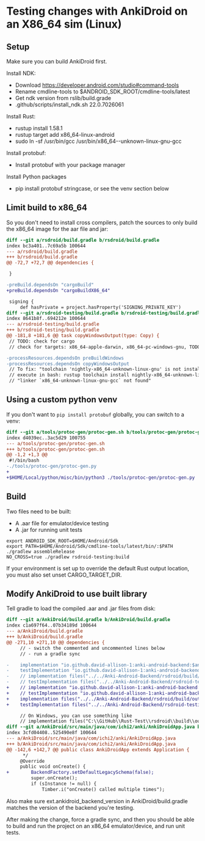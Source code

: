 # Testing changes with AnkiDroid on an X86_64 sim (Linux)

## Setup

Make sure you can build AnkiDroid first.

Install NDK:

- Download https://developer.android.com/studio#command-tools
- Rename cmdline-tools to $ANDROID_SDK_ROOT/cmdline-tools/latest
- Get ndk version from rslib/build.grade
- .github/scripts/install_ndk.sh 22.0.7026061

Install Rust:

- rustup install 1.58.1
- rustup target add x86_64-linux-android
- sudo ln -sf /usr/bin/gcc /usr/bin/x86_64--unknown-linux-gnu-gcc

Install protobuf:

- Install protobuf with your package manager

Install Python packages

- pip install protobuf stringcase, or see the venv section below

## Limit build to x86_64

So you don't need to install cross compilers, patch the sources to
only build the x86_64 image for the aar file and jar:

```diff
diff --git a/rsdroid/build.gradle b/rsdroid/build.gradle
index bc3a401..7c69a5b 100644
--- a/rsdroid/build.gradle
+++ b/rsdroid/build.gradle
@@ -72,7 +72,7 @@ dependencies {

 }

-preBuild.dependsOn "cargoBuild"
+preBuild.dependsOn "cargoBuildX86_64"

 signing {
     def hasPrivate = project.hasProperty('SIGNING_PRIVATE_KEY')
diff --git a/rsdroid-testing/build.gradle b/rsdroid-testing/build.gradle
index 8641b8f..694212e 100644
--- a/rsdroid-testing/build.gradle
+++ b/rsdroid-testing/build.gradle
@@ -181,8 +181,6 @@ task copyWindowsOutput(type: Copy) {
 // TODO: check for cargo
 // check for targets: x86_64-apple-darwin, x86_64-pc-windows-gnu, TODO: Linux

-processResources.dependsOn preBuildWindows
-processResources.dependsOn copyWindowsOutput
 // To fix: "toolchain 'nightly-x86_64-unknown-linux-gnu' is not installed"
 // execute in bash: rustup toolchain install nightly-x86_64-unknown-linux-gnu
 // "linker `x86_64-unknown-linux-gnu-gcc` not found"
```

## Using a custom python venv

If you don't want to `pip install protobuf` globally, you can
switch to a venv:

```diff
diff --git a/tools/protoc-gen/protoc-gen.sh b/tools/protoc-gen/protoc-gen.sh
index d4039ec..3ac5d29 100755
--- a/tools/protoc-gen/protoc-gen.sh
+++ b/tools/protoc-gen/protoc-gen.sh
@@ -1,2 +1,3 @@
 #!/bin/bash
-./tools/protoc-gen/protoc-gen.py
+
+$HOME/Local/python/misc/bin/python3 ./tools/protoc-gen/protoc-gen.py
```

## Build

Two files need to be built:

- A .aar file for emulator/device testing
- A .jar for running unit tests

```
export ANDROID_SDK_ROOT=$HOME/Android/Sdk
export PATH=$HOME/Android/Sdk/cmdline-tools/latest/bin/:$PATH
./gradlew assembleRelease
NO_CROSS=true ./gradlew rsdroid-testing:build
```

If your environment is set up to override the default
Rust output location, you must also set unset CARGO_TARGET_DIR.

## Modify AnkiDroid to use built library

Tell gradle to load the compiled .aar and .jar files from disk:

```diff
diff --git a/AnkiDroid/build.gradle b/AnkiDroid/build.gradle
index c1a697f64..07b34189d 100644
--- a/AnkiDroid/build.gradle
+++ b/AnkiDroid/build.gradle
@@ -271,10 +271,10 @@ dependencies {
     // - switch the commented and uncommented lines below
     // - run a gradle sync

-    implementation "io.github.david-allison-1:anki-android-backend:$ankidroid_backend_version"
-    testImplementation "io.github.david-allison-1:anki-android-backend-testing:$ankidroid_backend_version"
-    // implementation files("../../Anki-Android-Backend/rsdroid/build/outputs/aar/rsdroid-release.aar")
-    // testImplementation files("../../Anki-Android-Backend/rsdroid-testing/build/libs/rsdroid-testing-${ankidroid_backend_version}.jar")
+    // implementation "io.github.david-allison-1:anki-android-backend:$ankidroid_backend_version"
+    // testImplementation "io.github.david-allison-1:anki-android-backend-testing:$ankidroid_backend_version"
+    implementation files("../../Anki-Android-Backend/rsdroid/build/outputs/aar/rsdroid-release.aar")
+    testImplementation files("../../Anki-Android-Backend/rsdroid-testing/build/libs/rsdroid-testing-${ankidroid_backend_version}.jar")

     // On Windows, you can use something like
     // implementation files("C:\\GitHub\\Rust-Test\\rsdroid\\build\\outputs\\aar\\rsdroid-release.aar")
diff --git a/AnkiDroid/src/main/java/com/ichi2/anki/AnkiDroidApp.java b/AnkiDroid/src/main/java/com/ichi2/anki/AnkiDroidApp.java
index 3cfd04408..525490e8f 100644
--- a/AnkiDroid/src/main/java/com/ichi2/anki/AnkiDroidApp.java
+++ b/AnkiDroid/src/main/java/com/ichi2/anki/AnkiDroidApp.java
@@ -142,6 +142,7 @@ public class AnkiDroidApp extends Application {
      */
     @Override
     public void onCreate() {
+        BackendFactory.setDefaultLegacySchema(false);
         super.onCreate();
         if (sInstance != null) {
             Timber.i("onCreate() called multiple times");
```

Also make sure ext.ankidroid_backend_version in AnkiDroid/build.gradle matches the version
of the backend you're testing.

After making the change, force a gradle sync, and then you should be able to build
and run the project on an x86_64 emulator/device, and run unit tests.
